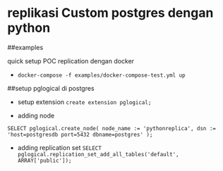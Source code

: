 # replikasi Custom postgres dengan python

##examples

quick setup POC replication dengan docker

- `docker-compose -f examples/docker-compose-test.yml up`

##setup pglogical di postgres
- setup extension
`
create extension pglogical;
`

- adding node

`
SELECT pglogical.create_node(
node_name := 'pythonreplica',
dsn := 'host=postgresdb port=5432 dbname=postgres'
);
`

- adding replication set
`
SELECT pglogical.replication_set_add_all_tables('default', ARRAY['public']);
`

